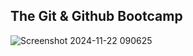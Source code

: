 ## The Git & Github Bootcamp
![Screenshot 2024-11-22 090625](https://github.com/user-attachments/assets/639b7b0e-0f75-48ba-81fe-c11a19684296)
